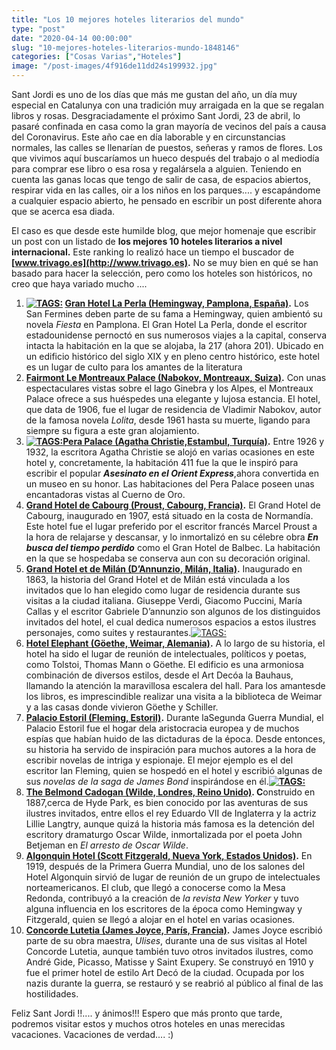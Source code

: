 ```yaml
---
title: "Los 10 mejores hoteles literarios del mundo"
type: "post"
date: "2020-04-14 00:00:00"
slug: "10-mejores-hoteles-literarios-mundo-1848146"
categories: ["Cosas Varias","Hoteles"]
image: "/post-images/4f916de11dd24s199932.jpg"
---
```


Sant Jordi es uno de los días que más me gustan del año, un día muy especial en Catalunya con una tradición muy arraigada en la que se regalan libros y rosas. Desgraciadamente el próximo Sant Jordi, 23 de abril, lo pasaré confinada en casa como la gran mayoría de vecinos del país a causa del Coronavirus. Este año cae en día laborable y en circunstancias normales, las calles se llenarían de puestos, señeras y ramos de flores. Los que vivimos aquí buscaríamos un hueco después del trabajo o al mediodía para comprar ese libro o esa rosa y regalársela a alguien. Teniendo en cuenta las ganas locas que tengo de salir de casa, de espacios abiertos, respirar vida en las calles, oir a los niños en los parques.... y escapándome a cualquier espacio abierto, he pensado en escribir un post diferente ahora que se acerca esa diada.  
  
El caso es que desde este humilde blog, que mejor homenaje que escribir un post con un listado de **los mejores 10 hoteles literarios a nivel internacional.** Este ranking lo realizó hace un tiempo el buscador de **[www.trivago.es](http://www.trivago.es).** No se muy bien en qué se han basado para hacer la selección, pero como los hoteles son históricos, no creo que haya variado mucho ....

1. **[![ TAGS:](/post-images/4f916de11dd24s199932.jpg "Foto tomada a la puerta del hotel La Perla de Pamplona. Orson Welles está entre ellos")](/post-images/4f916de11dd24s199932.jpg) [Gran Hotel La Perla (Hemingway, Pamplona, España)](https://www.booking.com/hotel/es/gran-la-perla.en.html?aid=1294466&no_rooms=1&group_adults=2).** Los San Fermines deben parte de su fama a Hemingway, quien ambientó su novela *Fiesta* en Pamplona. El Gran Hotel La Perla, donde el escritor estadounidense pernoctó en sus numerosos viajes a la capital, conserva intacta la habitación en la que se alojaba, la 217 (ahora 201). Ubicado en un edificio histórico del siglo XIX y en pleno centro histórico, este hotel es un lugar de culto para los amantes de la literatura
2. **[Fairmont Le Montreaux Palace (Nabokov, Montreaux, Suiza)](https://www.booking.com/hotel/ch/montreuxpalace.en.html?aid=1294466&no_rooms=1&group_adults=2).** Con unas espectaculares vistas sobre el lago Ginebra y los Alpes, el Montreaux Palace ofrece a sus huéspedes una elegante y lujosa estancia. El hotel, que data de 1906, fue el lugar de residencia de Vladimir Nabokov, autor de la famosa novela *Lolita*, desde 1961 hasta su muerte, ligando para siempre su figura a este gran alojamiento.
3. **[![ TAGS:](/post-images/4f9176220868as570436.jpg "Salon Kubbeli hotel Pera palace")](/post-images/4f9176220868as570436.jpg)[Pera Palace (Agatha Christie,Estambul, Turquía)](https://www.booking.com/hotel/tr/pera-palace.en.html?aid=1294466&no_rooms=1&group_adults=2).** Entre 1926 y 1932, la escritora Agatha Christie se alojó en varias ocasiones en este hotel y, concretamente, la habitación 411 fue la que le inspiró para escribir el popular ***Asesinato en el Orient Express***,ahora convertida en un museo en su honor. Las habitaciones del Pera Palace poseen unas encantadoras vistas al Cuerno de Oro.
4. **[Grand Hotel de Cabourg (Proust, Cabourg, Francia)](https://www.booking.com/hotel/fr/grand-hotel-cabourg-mgallery.en.html?aid=1294466&no_rooms=1&group_adults=2).** El Grand Hotel de Cabourg, inaugurado en 1907, está situado en la costa de Normandía. Este hotel fue el lugar preferido por el escritor francés Marcel Proust a la hora de relajarse y descansar, y lo inmortalizó en su célebre obra ***En busca del tiempo perdido*** como el Gran Hotel de Balbec. La habitación en la que se hospedaba se conserva aun con su decoración original.
5. **[Grand Hotel et de Milán (D’Annunzio, Milán, Italia)](https://www.booking.com/hotel/it/grand-et-de-milan.en.html?aid=1294466&no_rooms=1&group_adults=2).** Inaugurado en 1863, la historia del Grand Hotel et de Milán está vinculada a los invitados que lo han elegido como lugar de residencia durante sus visitas a la ciudad italiana. Giuseppe Verdi, Giacomo Puccini, María Callas y el escritor Gabriele D’annunzio son algunos de los distinguidos invitados del hotel, el cual dedica numerosos espacios a estos ilustres personajes, como suites y restaurantes.[![ TAGS:](/post-images/4f91788b9798fs819032.jpg "exterior del Grand Hotel de Cabourg")](/post-images/4f91788b9798fs819032.jpg)
6. **[Hotel Elephant (Göethe, Weimar, Alemania)](https://www.booking.com/hotel/de/elephantweimarhotel.en.html?aid=1294466&no_rooms=1&group_adults=2).** A lo largo de su historia, el hotel ha sido el lugar de reunión de intelectuales, políticos y poetas, como Tolstoi, Thomas Mann o Göethe. El edificio es una armoniosa combinación de diversos estilos, desde el Art Decóa la Bauhaus, llamando la atención la maravillosa escalera del hall. Para los amantesde los libros, es imprescindible realizar una visita a la biblioteca de Weimar y a las casas donde vivieron Göethe y Schiller.
7. **[Palacio Estoril (Fleming, Estoril)](https://www.booking.com/hotel/pt/palacio-estoril-golf.en.html?aid=1294466&no_rooms=1&group_adults=2).** Durante laSegunda Guerra Mundial, el Palacio Estoril fue el hogar dela aristocracia europea y de muchos espías que habían huido de las dictaduras de la época. Desde entonces, su historia ha servido de inspiración para muchos autores a la hora de escribir novelas de intriga y espionaje. El mejor ejemplo es el del escritor Ian Fleming, quien se hospedó en el hotel y escribió algunas de sus *novelas de la saga de James Bond* inspirándose en él.**[![ TAGS:](/post-images/4f91755fe8f77s7851930.jpg " Oscar Wilde's suite hotel Candogan")](/post-images/4f91755fe8f77s7851930.jpg)**
8. **[The Belmond Cadogan (Wilde, Londres, Reino Unido)](https://www.booking.com/hotel/gb/cadogan.en.html?aid=1294466&no_rooms=1&group_adults=2). C**onstruido en 1887,cerca de Hyde Park, es bien conocido por las aventuras de sus ilustres invitados, entre ellos el rey Eduardo VII de Inglaterra y la actriz Lillie Langtry, aunque quizá la historia más famosa es la detención del escritory dramaturgo Oscar Wilde, inmortalizada por el poeta John Betjeman en *El arresto de Oscar Wilde*.
9. **[Algonquin Hotel (Scott Fitzgerald, Nueva York, Estados Unidos)](https://www.booking.com/hotel/us/algonquin.en.html?aid=1294466&no_rooms=1&group_adults=2).** En 1919, después de la Primera Guerra Mundial, uno de los salones del Hotel Algonquin sirvió de lugar de reunión de un grupo de intelectuales norteamericanos. El club, que llegó a conocerse como la Mesa Redonda, contribuyó a la creación de *la revista New Yorker* y tuvo alguna influencia en los escritores de la época como Hemingway y Fitzgerald, quien se llegó a alojar en el hotel en varias ocasiones.
10. **[Concorde Lutetia (James Joyce, París, Francia)](https://www.booking.com/hotel/fr/lutetia-paris12.en.html?aid=1294466&no_rooms=1&group_adults=2).** James Joyce escribió parte de su obra maestra, *Ulises*, durante una de sus visitas al Hotel Concorde Lutetia, aunque también tuvo otros invitados ilustres, como André Gide, Picasso, Matisse y Saint Exupery. Se construyó en 1910 y fue el primer hotel de estilo Art Decó de la ciudad. Ocupada por los nazis durante la guerra, se restauró y se reabrió al público al final de las hostilidades.

Feliz Sant Jordi !!.... y ánimos!!! Espero que más pronto que tarde, podremos visitar estos y muchos otros hoteles en unas merecidas vacaciones. Vacaciones de verdad.... :)